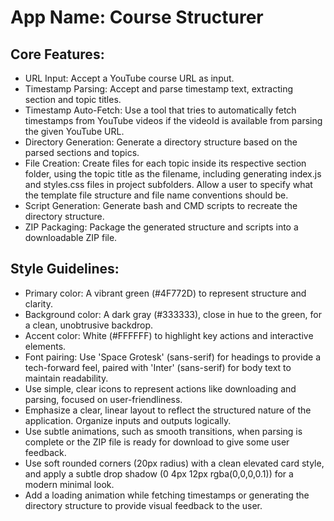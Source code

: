 # **App Name**: Course Structurer

## Core Features:

- URL Input: Accept a YouTube course URL as input.
- Timestamp Parsing: Accept and parse timestamp text, extracting section and topic titles.
- Timestamp Auto-Fetch: Use a tool that tries to automatically fetch timestamps from YouTube videos if the videoId is available from parsing the given YouTube URL.
- Directory Generation: Generate a directory structure based on the parsed sections and topics.
- File Creation: Create files for each topic inside its respective section folder, using the topic title as the filename, including generating index.js and styles.css files in project subfolders. Allow a user to specify what the template file structure and file name conventions should be.
- Script Generation: Generate bash and CMD scripts to recreate the directory structure.
- ZIP Packaging: Package the generated structure and scripts into a downloadable ZIP file.

## Style Guidelines:

- Primary color: A vibrant green (#4F772D) to represent structure and clarity.
- Background color: A dark gray (#333333), close in hue to the green, for a clean, unobtrusive backdrop.
- Accent color: White (#FFFFFF) to highlight key actions and interactive elements.
- Font pairing: Use 'Space Grotesk' (sans-serif) for headings to provide a tech-forward feel, paired with 'Inter' (sans-serif) for body text to maintain readability.
- Use simple, clear icons to represent actions like downloading and parsing, focused on user-friendliness.
- Emphasize a clear, linear layout to reflect the structured nature of the application. Organize inputs and outputs logically.
- Use subtle animations, such as smooth transitions, when parsing is complete or the ZIP file is ready for download to give some user feedback.
- Use soft rounded corners (20px radius) with a clean elevated card style, and apply a subtle drop shadow (0 4px 12px rgba(0,0,0,0.1)) for a modern minimal look.
- Add a loading animation while fetching timestamps or generating the directory structure to provide visual feedback to the user.
